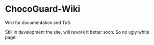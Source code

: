 # ChocoGuard-Wiki
Wiki for documentation and ToS.

Still in development the site, will rework it better soon.
So no ugly white page!
